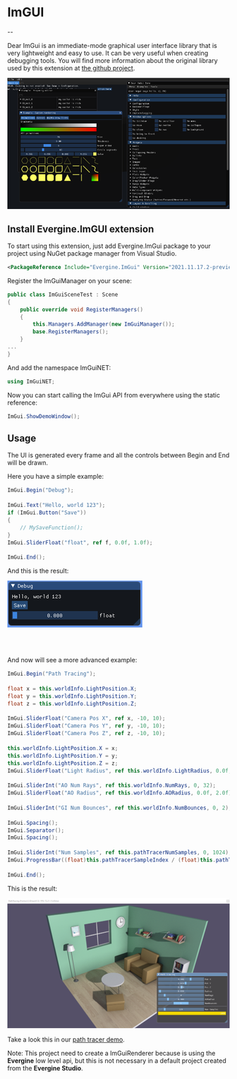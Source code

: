 # ImGUI
--

Dear ImGui is an immediate-mode graphical user interface library that is very lightweight and easy to use. It can be very useful when creating debugging tools.
You will find more information about the original library used by this extension at [the github project](https://github.com/ocornut/imgui).

![Graphics](images/imgui.png)

## Install Evergine.ImGUI extension

To start using this extension, just add Evergine.ImGui package to your project using NuGet package manager from Visual Studio.

```xml
<PackageReference Include="Evergine.ImGui" Version="2021.11.17.2-preview" />
```

Register the ImGuiManager on your scene:

```csharp
public class ImGuiSceneTest : Scene
{
    public override void RegisterManagers()
    {
        this.Managers.AddManager(new ImGuiManager());
        base.RegisterManagers();
    }
...
}
```

And add the namespace ImGuiNET:

```csharp
using ImGuiNET;
```

Now you can start calling the ImGui API from everywhere using the static reference:

```csharp
ImGui.ShowDemoWindow();
```

## Usage

The UI is generated every frame and all the controls between Begin and End will be drawn.

Here you have a simple example:

```csharp
ImGui.Begin("Debug");

ImGui.Text("Hello, world 123");
if (ImGui.Button("Save"))
{
    // MySaveFunction();
}
ImGui.SliderFloat("float", ref f, 0.0f, 1.0f);

ImGui.End();
```

And this is the result:

![Graphics](images/imgui-simple.png)

<br><br>

And now will see a more advanced example:

```csharp
ImGui.Begin("Path Tracing");

float x = this.worldInfo.LightPosition.X;
float y = this.worldInfo.LightPosition.Y;
float z = this.worldInfo.LightPosition.Z;

ImGui.SliderFloat("Camera Pos X", ref x, -10, 10);
ImGui.SliderFloat("Camera Pos Y", ref y, -10, 10);
ImGui.SliderFloat("Camera Pos Z", ref z, -10, 10);

this.worldInfo.LightPosition.X = x;
this.worldInfo.LightPosition.Y = y;
this.worldInfo.LightPosition.Z = z;
ImGui.SliderFloat("Light Radius", ref this.worldInfo.LightRadius, 0.0f, 2.0f);

ImGui.SliderInt("AO Num Rays", ref this.worldInfo.NumRays, 0, 32);
ImGui.SliderFloat("AO Radius", ref this.worldInfo.AORadius, 0.0f, 2.0f);

ImGui.SliderInt("GI Num Bounces", ref this.worldInfo.NumBounces, 0, 2);

ImGui.Spacing();
ImGui.Separator();
ImGui.Spacing();

ImGui.SliderInt("Num Samples", ref this.pathTracerNumSamples, 0, 1024);
ImGui.ProgressBar((float)this.pathTracerSampleIndex / (float)this.pathTracerNumSamples);

ImGui.End();
```

This is the result:

![Graphics](images/imgui-pathtracerui.png)

Take a look this in our [path tracer demo](https://github.com/EvergineTeam/Raytracing).

Note: This project need to create a ImGuiRenderer because is using the **Evergine** low level api, but this is not necessary in a default project created from the **Evergine Studio**.
